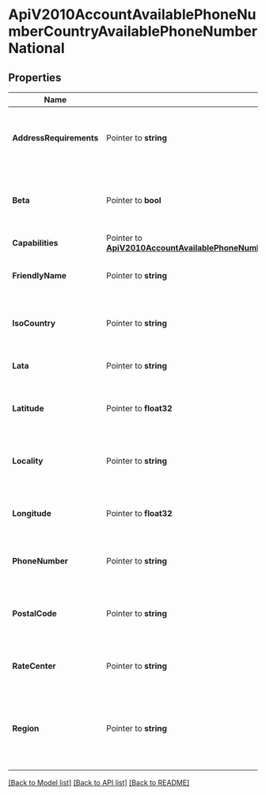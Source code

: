 # ApiV2010AccountAvailablePhoneNumberCountryAvailablePhoneNumberNational

## Properties

Name | Type | Description | Notes
------------ | ------------- | ------------- | -------------
**AddressRequirements** | Pointer to **string** | The type of Address resource the phone number requires |
**Beta** | Pointer to **bool** | Whether the phone number is new to the Twilio platform |
**Capabilities** | Pointer to [**ApiV2010AccountAvailablePhoneNumberCountryAvailablePhoneNumberLocalCapabilities**](ApiV2010AccountAvailablePhoneNumberCountryAvailablePhoneNumberLocalCapabilities.md) |  |
**FriendlyName** | Pointer to **string** | A formatted version of the phone number |
**IsoCountry** | Pointer to **string** | The ISO country code of this phone number |
**Lata** | Pointer to **string** | The LATA of this phone number |
**Latitude** | Pointer to **float32** | The latitude of this phone number's location |
**Locality** | Pointer to **string** | The locality or city of this phone number's location |
**Longitude** | Pointer to **float32** | The longitude of this phone number's location |
**PhoneNumber** | Pointer to **string** | The phone number in E.164 format |
**PostalCode** | Pointer to **string** | The postal or ZIP code of this phone number's location |
**RateCenter** | Pointer to **string** | The rate center of this phone number |
**Region** | Pointer to **string** | The two-letter state or province abbreviation of this phone number's location |

[[Back to Model list]](../README.md#documentation-for-models) [[Back to API list]](../README.md#documentation-for-api-endpoints) [[Back to README]](../README.md)


